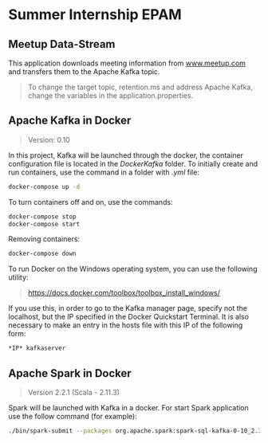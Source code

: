 # Summer Internship EPAM
## Meetup Data-Stream
This application downloads meeting information from www.meetup.com and transfers them to the Apache Kafka topic.
> To change the target topic, retention.ms and address Apache Kafka, change the variables in the application.properties.
## Apache Kafka in Docker
> Version: 0.10

In this project, Kafka will be launched through the docker, the container configuration file is located in the *DockerKafka* folder.
To initially create and run containers, use the command in a folder with *.yml* file:
```sh
docker-compose up -d
```
To turn containers off and on, use the commands:
```sh
docker-compose stop
docker-compose start
```
Removing containers:
```sh
docker-compose down
```
To run Docker on the Windows operating system, you can use the following utility:
> https://docs.docker.com/toolbox/toolbox_install_windows/

If you use this, in order to go to the Kafka manager page, specify not the localhost, but the IP specified in the Docker Quickstart Terminal.
It is also necessary to make an entry in the hosts file with this IP of the following form:
```sh
*IP* kafkaserver
```
## Apache Spark in Docker
> Version 2.2.1 (Scala - 2.11.3)

Spark will be launched with Kafka in a docker.
For start Spark application use the follow command (for example):
```sh
./bin/spark-submit --packages org.apache.spark:spark-sql-kafka-0-10_2.11:2.2.1 --class sample.SparkJob --master spark://spark-master:7077 /tmp/sample.jar
```
